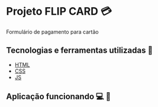 # Projeto FLIP CARD :credit_card: 
Formulário de pagamento para cartão 

## Tecnologias e ferramentas utilizadas :robot:
- [HTML](https://devdocs.io/html/)
- [CSS](https://devdocs.io/css/)
- [JS](https://devdocs.io/javascript/)

## Aplicação funcionando :computer: :iphone:

